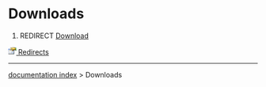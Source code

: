 # Downloads
1.  REDIRECT [Download](Download.md)



[<img src="images/Property.png" style="width:16px"> Redirects](Category_Redirects.md)

---
[documentation index](../README.md) > Downloads
